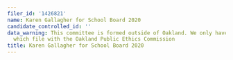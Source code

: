```yaml
---
filer_id: '1426821'
name: Karen Gallagher for School Board 2020
candidate_controlled_id: ''
data_warning: This committee is formed outside of Oakland. We only have data on committees
  which file with the Oakland Public Ethics Commission
title: Karen Gallagher for School Board 2020
---
```

